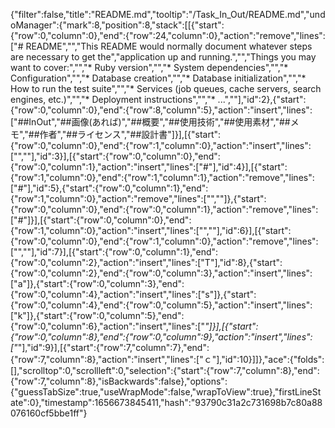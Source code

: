{"filter":false,"title":"README.md","tooltip":"/Task_In_Out/README.md","undoManager":{"mark":8,"position":8,"stack":[[{"start":{"row":0,"column":0},"end":{"row":24,"column":0},"action":"remove","lines":["# README","","This README would normally document whatever steps are necessary to get the","application up and running.","","Things you may want to cover:","","* Ruby version","","* System dependencies","","* Configuration","","* Database creation","","* Database initialization","","* How to run the test suite","","* Services (job queues, cache servers, search engines, etc.)","","* Deployment instructions","","* ...",""],"id":2},{"start":{"row":0,"column":0},"end":{"row":8,"column":5},"action":"insert","lines":["##InOut","##画像(あれば)","##概要","##使用技術","##使用素材","##メモ","##作者","##ライセンス","##設計書"]}],[{"start":{"row":0,"column":0},"end":{"row":1,"column":0},"action":"insert","lines":["",""],"id":3}],[{"start":{"row":0,"column":0},"end":{"row":0,"column":1},"action":"insert","lines":["#"],"id":4}],[{"start":{"row":1,"column":0},"end":{"row":1,"column":1},"action":"remove","lines":["#"],"id":5},{"start":{"row":0,"column":1},"end":{"row":1,"column":0},"action":"remove","lines":["",""]},{"start":{"row":0,"column":0},"end":{"row":0,"column":1},"action":"remove","lines":["#"]}],[{"start":{"row":0,"column":0},"end":{"row":1,"column":0},"action":"insert","lines":["",""],"id":6}],[{"start":{"row":0,"column":0},"end":{"row":1,"column":0},"action":"remove","lines":["",""],"id":7}],[{"start":{"row":0,"column":1},"end":{"row":0,"column":2},"action":"insert","lines":["T"],"id":8},{"start":{"row":0,"column":2},"end":{"row":0,"column":3},"action":"insert","lines":["a"]},{"start":{"row":0,"column":3},"end":{"row":0,"column":4},"action":"insert","lines":["s"]},{"start":{"row":0,"column":4},"end":{"row":0,"column":5},"action":"insert","lines":["k"]},{"start":{"row":0,"column":5},"end":{"row":0,"column":6},"action":"insert","lines":["_"]}],[{"start":{"row":0,"column":8},"end":{"row":0,"column":9},"action":"insert","lines":["_"],"id":9}],[{"start":{"row":7,"column":7},"end":{"row":7,"column":8},"action":"insert","lines":["ｃ"],"id":10}]]},"ace":{"folds":[],"scrolltop":0,"scrollleft":0,"selection":{"start":{"row":7,"column":8},"end":{"row":7,"column":8},"isBackwards":false},"options":{"guessTabSize":true,"useWrapMode":false,"wrapToView":true},"firstLineState":0},"timestamp":1656673845411,"hash":"93790c31a2c731698b7c80a88076160cf5bbe1ff"}
